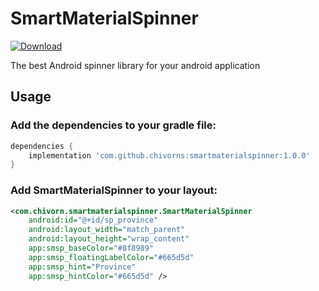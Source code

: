 # SmartMaterialSpinner
[ ![Download](https://api.bintray.com/packages/chivorn/maven/datetimeoptionspicker/images/download.svg) ](https://bintray.com/chivorn/maven/datetimeoptionspicker/_latestVersion)

The best Android spinner library for your android application
## Usage
### Add the dependencies to your gradle file:

```gradle
dependencies {
    implementation 'com.github.chivorns:smartmaterialspinner:1.0.0'
}
```

### Add SmartMaterialSpinner to your layout:

```xml
<com.chivorn.smartmaterialspinner.SmartMaterialSpinner
    android:id="@+id/sp_province"
    android:layout_width="match_parent"
    android:layout_height="wrap_content"
    app:smsp_baseColor="#8f8989"
    app:smsp_floatingLabelColor="#665d5d"
    app:smsp_hint="Province"
    app:smsp_hintColor="#665d5d" />
```
